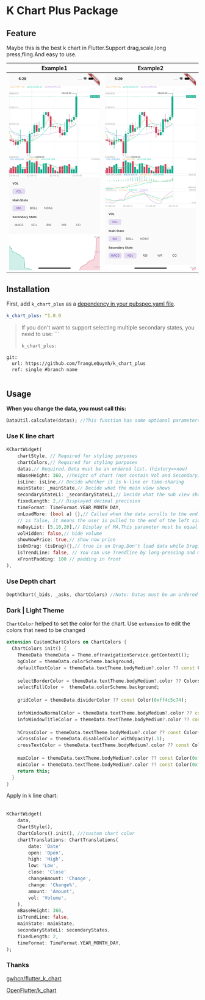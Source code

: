 # K Chart Plus Package

## Feature

Maybe this is the best k chart in Flutter.Support drag,scale,long press,fling.And easy to use.

|Example1|Example2|
|:-------------------------:|:-------------------------:|
|![](assets/example_1.png)  |  ![](assets/example_2.png)|

## Installation

First, add `k_chart_plus` as a [dependency in your pubspec.yaml file](https://flutter.dev/using-packages/).

```yaml
k_chart_plus: ^1.0.0
```

> If you don't want to support selecting multiple secondary states, you need to use: ```
> ```
> k_chart_plus:
    git:
      url: https://github.com/TrangLeQuynh/k_chart_plus
      ref: single #branch name
> ```



## Usage

**When you change the data, you must call this:**
```dart
DataUtil.calculate(datas); //This function has some optional parameters: n is BOLL N-day closing price. k is BOLL param.
```

### Use K line chart

```dart
KChartWidget(
    chartStyle, // Required for styling purposes
    chartColors,// Required for styling purposes
    datas,// Required，Data must be an ordered list，(history=>now)
    mBaseHeight: 360, //height of chart (not contain Vol and Secondary) 
    isLine: isLine,// Decide whether it is k-line or time-sharing
    mainState: _mainState,// Decide what the main view shows
    secondaryStateLi: _secondaryStateLi,// Decide what the sub view shows
    fixedLength: 2,// Displayed decimal precision
    timeFormat: TimeFormat.YEAR_MONTH_DAY,
    onLoadMore: (bool a) {},// Called when the data scrolls to the end. When a is true, it means the user is pulled to the end of the right side of the data. When a
    // is false, it means the user is pulled to the end of the left side of the data.
    maDayList: [5,10,20],// Display of MA,This parameter must be equal to DataUtil.calculate‘s maDayList
    volHidden: false,// hide volume
    showNowPrice: true,// show now price
    isOnDrag: (isDrag){},// true is on Drag.Don't load data while Draging.
    isTrendLine: false, // You can use Trendline by long-pressing and moving your finger after setting true to isTrendLine property. 
    xFrontPadding: 100 // padding in front
),
```
### Use Depth chart

```dart
DepthChart(_bids, _asks, chartColors) //Note: Datas must be an ordered list，
```

### Dark | Light Theme

`ChartColor` helped to set the color for the chart. Use `extension` to edit the colors that need to be changed

```dart
extension CustomChartColors on ChartColors {
  ChartColors init() {
    ThemeData themeData = Theme.of(navigationService.getContext());
    bgColor = themeData.colorScheme.background;
    defaultTextColor = themeData.textTheme.bodyMedium?.color ?? const Color(0xff60738E);

    selectBorderColor = themeData.textTheme.bodyMedium?.color ?? Colors.black54;
    selectFillColor =  themeData.colorScheme.background;

    gridColor = themeData.dividerColor ?? const Color(0xff4c5c74);

    infoWindowNormalColor = themeData.textTheme.bodyMedium?.color ?? const Color(0xffffffff);
    infoWindowTitleColor = themeData.textTheme.bodyMedium?.color ?? const Color(0xffffffff);

    hCrossColor = themeData.textTheme.bodyMedium?.color ?? const Color(0xffffffff);
    vCrossColor = themeData.disabledColor.withOpacity(.1);
    crossTextColor = themeData.textTheme.bodyMedium?.color ?? const Color(0xffffffff);

    maxColor = themeData.textTheme.bodyMedium?.color ?? const Color(0xffffffff);
    minColor = themeData.textTheme.bodyMedium?.color ?? const Color(0xffffffff);
    return this;
  }
}
```


Apply in k line chart:

```dart

KChartWidget(
    data,
    ChartStyle(),
    ChartColors().init(), ///custom chart color
    chartTranslations: ChartTranslations(
        date: 'Date'
        open: 'Open',
        high: 'High',
        low: 'Low',
        close: 'Close'
        changeAmount: 'Change',
        change: 'Change%',
        amount: 'Amount',
        vol: 'Volume',
    ),
    mBaseHeight: 360,
    isTrendLine: false,
    mainState: mainState,
    secondaryStateLi: secondaryStates,
    fixedLength: 2,
    timeFormat: TimeFormat.YEAR_MONTH_DAY,
);
```

### Thanks

[gwhcn/flutter_k_chart](https://github.com/gwhcn/flutter_k_chart)

[OpenFlutter/k_chart](https://github.com/OpenFlutter/k_chart)
